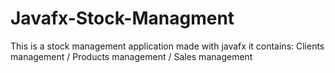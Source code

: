 # Javafx-Stock-Managment

This is a stock management application made with javafx
it contains: Clients management / Products management / Sales management
